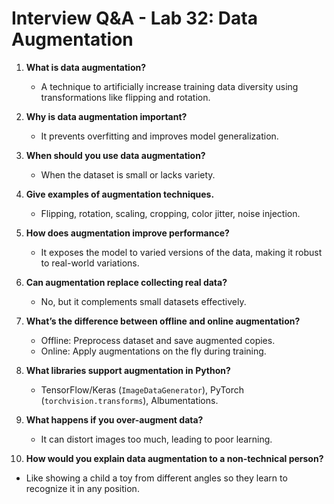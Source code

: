 # Interview Q&A - Lab 32: Data Augmentation

1. **What is data augmentation?**
   - A technique to artificially increase training data diversity using transformations like flipping and rotation.

2. **Why is data augmentation important?**
   - It prevents overfitting and improves model generalization.

3. **When should you use data augmentation?**
   - When the dataset is small or lacks variety.

4. **Give examples of augmentation techniques.**
   - Flipping, rotation, scaling, cropping, color jitter, noise injection.

5. **How does augmentation improve performance?**
   - It exposes the model to varied versions of the data, making it robust to real-world variations.

6. **Can augmentation replace collecting real data?**
   - No, but it complements small datasets effectively.

7. **What’s the difference between offline and online augmentation?**
   - Offline: Preprocess dataset and save augmented copies.
   - Online: Apply augmentations on the fly during training.

8. **What libraries support augmentation in Python?**
   - TensorFlow/Keras (`ImageDataGenerator`), PyTorch (`torchvision.transforms`), Albumentations.

9. **What happens if you over-augment data?**
   - It can distort images too much, leading to poor learning.

10. **How would you explain data augmentation to a non-technical person?**
   - Like showing a child a toy from different angles so they learn to recognize it in any position.
